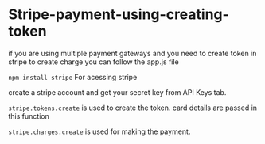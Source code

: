 # Stripe-payment-using-creating-token

if you are using multiple payment gateways and you need to create token in stripe to create charge you can follow the app.js file

`npm install stripe` For acessing stripe

create a stripe account and get your secret key from API Keys tab.

`stripe.tokens.create` is used to create the token. card details are passed in this function

`stripe.charges.create` is used for making the payment.



